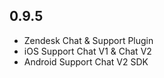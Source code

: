 ## 0.9.5

* Zendesk Chat & Support Plugin
* iOS Support Chat V1 & Chat V2
* Android Support Chat V2 SDK
